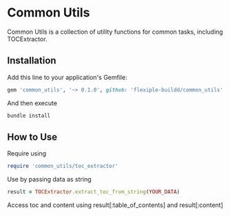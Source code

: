 # Common Utils

Common Utils is a collection of utility functions for common tasks, including TOCExtractor.

## Installation

Add this line to your application's Gemfile:

```ruby
gem 'common_utils', '~> 0.1.0', github: 'flexiple-buildd/common_utils'
```

And then execute

```bash
bundle install
```

## How to Use

Require using

```ruby
require 'common_utils/toc_extractor'
```

Use by passing data as string

```ruby
result = TOCExtractor.extract_toc_from_string(YOUR_DATA)
```

Access toc and content using result[:table_of_contents] and result[:content]
